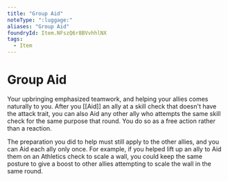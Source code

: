 ```yaml
---
title: "Group Aid"
noteType: ":luggage:"
aliases: "Group Aid"
foundryId: Item.NFszQ6r8BVvhhlNX
tags:
  - Item
---
```


# Group Aid

Your upbringing emphasized teamwork, and helping your allies comes naturally to you. After you [[Aid]] an ally at a skill check that doesn't have the attack trait, you can also Aid any other ally who attempts the same skill check for the same purpose that round. You do so as a free action rather than a reaction.

The preparation you did to help must still apply to the other allies, and you can Aid each ally only once. For example, if you helped lift up an ally to Aid them on an Athletics check to scale a wall, you could keep the same posture to give a boost to other allies attempting to scale the wall in the same round.

